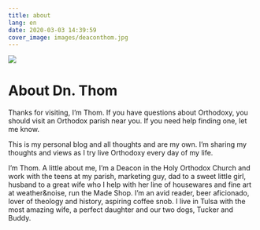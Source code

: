 ```yaml
---
title: about
lang: en
date: 2020-03-03 14:39:59
cover_image: images/deaconthom.jpg
---
```

![](images/deaconthom.jpg)
# About Dn. Thom

Thanks for visiting, I’m Thom. If you have questions about Orthodoxy, you should visit an Orthodox parish near you. If you need help finding one, let me know.

This is my personal blog and all thoughts and are my own. I’m sharing my thoughts and views as I try live Orthodoxy every day of my life.

I’m Thom. A little about me, I’m a Deacon in the Holy Orthodox Church and work with the teens at my parish, marketing guy, dad to a sweet little girl, husband to a great wife who I help with her line of housewares and fine art at weather&noise, run the Made Shop. I’m an avid reader, beer aficionado, lover of theology and history, aspiring coffee snob. I live in Tulsa with the most amazing wife, a perfect daughter and our two dogs, Tucker and Buddy.
